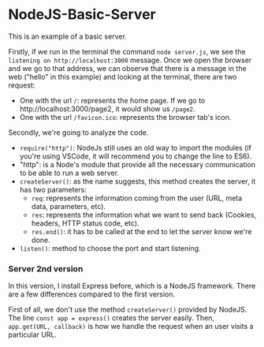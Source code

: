 # NodeJS-Basic-Server

This is an example of a basic server.

Firstly, if we run in the terminal the command ```node server.js```, we see the ```listening on http://localhost:3000``` message.
Once we open the browser and we go to that address, we can observe that there is a message in the web ("hello" in this example) and looking at the terminal, there are two request:
  - One with the url ```/```: represents the home page. If we go to http://localhost:3000/page2, it would show us ```/page2```.
  - One with the url ```/favicon.ico```: represents the browser tab's icon.
  
Secondly, we're going to analyze the code.
  - ```require("http")```: NodeJs still uses an old way to import the modules (if you're using VSCode, it will recommend you to change the line to ES6).
  - "http": is a Node's module that provide all the necessary communication to be able to run a web server.
  - ```createServer()```: as the name suggests, this method creates the server, it has two parameters:
    - ```req```: represents the information coming from the user (URL, meta data, parameters, etc).
    - ```res```: represents the information what we want to send back (Cookies, headers, HTTP status code, etc).
    - ```res.end()```: it has to be called at the end to let the server know we're done.
  - ```listen()```: method to choose the port and start listening.

### Server 2nd version

In this version, I install Express before, which is a NodeJS framework. There are a few differences compared to the first version.

First of all, we don't use the method ```createServer()``` provided by NodeJS. The line ```const app = express()``` creates the server easily.
Then, ```app.get(URL, callback)``` is how we handle the request when an user visits a particular URL.
